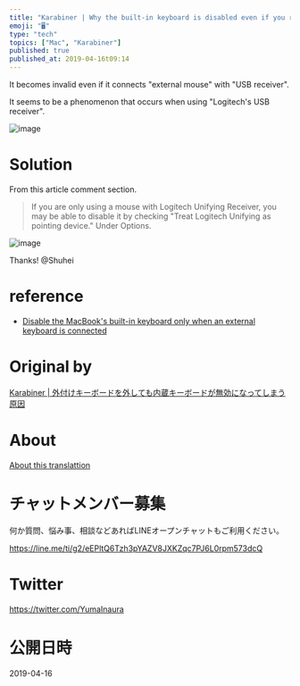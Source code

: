 ```yaml
---
title: "Karabiner | Why the built-in keyboard is disabled even if you remove t"
emoji: "🖥"
type: "tech"
topics: ["Mac", "Karabiner"]
published: true
published_at: 2019-04-16t09:14
---
```


It becomes invalid even if it connects "external mouse" with "USB receiver".

It seems to be a phenomenon that occurs when using "Logitech's USB receiver".

![image](https://qiita-image-store.s3.amazonaws.com/0/90607/a844dbaf-28ec-b487-a5b0-0a07259fb43b.png)

# Solution 

From this article comment section.

> If you are only using a mouse with Logitech Unifying Receiver, you may be able to disable it by checking "Treat Logitech Unifying as pointing device." Under Options.

![image](https://qiita-image-store.s3.amazonaws.com/0/90607/a1d75de2-dd2a-8e63-cf4f-ac72f12f7488.png)

Thanks! @Shuhei

# reference 

- [Disable the MacBook's built-in keyboard only when an external keyboard is connected](http://qiita.com/shuhei/items/fcaee827b9bf256820b6) 


# Original by
[Karabiner | 外付けキーボードを外しても内蔵キーボードが無効になってしまう原因](https://qiita.com/Yinaura/items/06af61b413b2561f76f4)

# About

[About this translattion](https://qiita.com/YumaInaura/items/7f6fd1e9310a6816469a)








<!-- Update From Qiita API -->

# チャットメンバー募集


何か質問、悩み事、相談などあればLINEオープンチャットもご利用ください。

https://line.me/ti/g2/eEPltQ6Tzh3pYAZV8JXKZqc7PJ6L0rpm573dcQ





# Twitter


https://twitter.com/YumaInaura


<!-- Update From Qiita API -->



# 公開日時

2019-04-16

